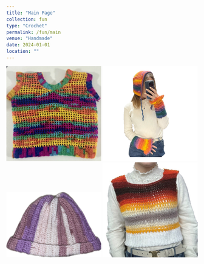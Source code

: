 ```yaml
---
title: "Main Page"
collection: fun
type: "Crochet"
permalink: /fun/main
venue: "Handmade"
date: 2024-01-01
location: ""
---
```

<p>
  <a href="https://zosia-hci.github.io/fun/vest2"><img src="images/color_vest.jpg" alt="Colorful Vest" width="250"></a>
  <a href="https://zosia-hci.github.io/fun/color_set"><img src="images/color_set.png" alt="Bonnet and Wrist Warmers" width="250" ></a>
  <a href="https://zosia-hci.github.io/fun/hat"><img src="images/hat2.jpg" alt="Hat" width="250"></a>
  <a href="https://zosia-hci.github.io/fun/vest"><img src="images/vest1.jpg" alt="Vest" width="250" ></a>
</p>


